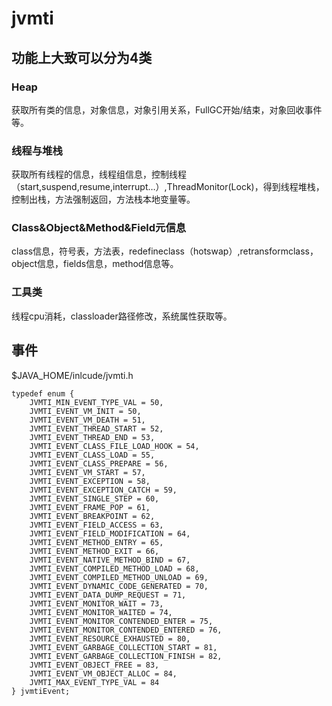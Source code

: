 # jvmti

## 功能上大致可以分为4类

### Heap

获取所有类的信息，对象信息，对象引用关系，FullGC开始/结束，对象回收事件等。

### 线程与堆栈

获取所有线程的信息，线程组信息，控制线程（start,suspend,resume,interrupt…）,ThreadMonitor(Lock)，得到线程堆栈，控制出栈，方法强制返回，方法栈本地变量等。

### Class&Object&Method&Field元信息

class信息，符号表，方法表，redefineclass（hotswap）,retransformclass，object信息，fields信息，method信息等。

### 工具类

线程cpu消耗，classloader路径修改，系统属性获取等。


## 事件

$JAVA_HOME/inlcude/jvmti.h

```
typedef enum {
    JVMTI_MIN_EVENT_TYPE_VAL = 50,
    JVMTI_EVENT_VM_INIT = 50,
    JVMTI_EVENT_VM_DEATH = 51,
    JVMTI_EVENT_THREAD_START = 52,
    JVMTI_EVENT_THREAD_END = 53,
    JVMTI_EVENT_CLASS_FILE_LOAD_HOOK = 54,
    JVMTI_EVENT_CLASS_LOAD = 55,
    JVMTI_EVENT_CLASS_PREPARE = 56,
    JVMTI_EVENT_VM_START = 57,
    JVMTI_EVENT_EXCEPTION = 58,
    JVMTI_EVENT_EXCEPTION_CATCH = 59,
    JVMTI_EVENT_SINGLE_STEP = 60,
    JVMTI_EVENT_FRAME_POP = 61,
    JVMTI_EVENT_BREAKPOINT = 62,
    JVMTI_EVENT_FIELD_ACCESS = 63,
    JVMTI_EVENT_FIELD_MODIFICATION = 64,
    JVMTI_EVENT_METHOD_ENTRY = 65,
    JVMTI_EVENT_METHOD_EXIT = 66,
    JVMTI_EVENT_NATIVE_METHOD_BIND = 67,
    JVMTI_EVENT_COMPILED_METHOD_LOAD = 68,
    JVMTI_EVENT_COMPILED_METHOD_UNLOAD = 69,
    JVMTI_EVENT_DYNAMIC_CODE_GENERATED = 70,
    JVMTI_EVENT_DATA_DUMP_REQUEST = 71,
    JVMTI_EVENT_MONITOR_WAIT = 73,
    JVMTI_EVENT_MONITOR_WAITED = 74,
    JVMTI_EVENT_MONITOR_CONTENDED_ENTER = 75,
    JVMTI_EVENT_MONITOR_CONTENDED_ENTERED = 76,
    JVMTI_EVENT_RESOURCE_EXHAUSTED = 80,
    JVMTI_EVENT_GARBAGE_COLLECTION_START = 81,
    JVMTI_EVENT_GARBAGE_COLLECTION_FINISH = 82,
    JVMTI_EVENT_OBJECT_FREE = 83,
    JVMTI_EVENT_VM_OBJECT_ALLOC = 84,
    JVMTI_MAX_EVENT_TYPE_VAL = 84
} jvmtiEvent;
```





